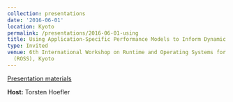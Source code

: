 ```yaml
---
collection: presentations
date: '2016-06-01'
location: Kyoto
permalink: /presentations/2016-06-01-using
title: Using Application-Specific Performance Models to Inform Dynamic Scheduling
type: Invited
venue: 6th International Workshop on Runtime and Operating Systems for Supercomputers
  (ROSS), Kyoto
---
```


[Presentation materials](http://www.mcs.anl.gov/events/workshops/ross/2016/)


**Host:** Torsten Hoefler
